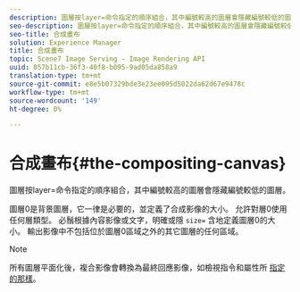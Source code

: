 ```yaml
---
description: 圖層按layer=命令指定的順序組合，其中編號較高的圖層會隱藏編號較低的圖層。
seo-description: 圖層按layer=命令指定的順序組合，其中編號較高的圖層會隱藏編號較低的圖層。
seo-title: 合成畫布
solution: Experience Manager
title: 合成畫布
topic: Scene7 Image Serving - Image Rendering API
uuid: 057b11cb-36f3-40f8-b095-9ad05da858a9
translation-type: tm+mt
source-git-commit: e8e5b07329bde3e23ee095d5022da62d67e9478c
workflow-type: tm+mt
source-wordcount: '149'
ht-degree: 0%

---
```



# 合成畫布{#the-compositing-canvas}

圖層按layer=命令指定的順序組合，其中編號較高的圖層會隱藏編號較低的圖層。

圖層0是背景圖層，它一律是必要的，並定義了合成影像的大小。 允許對層0使用任何層類型。 必鬚根據內容影像或文字，明確或隱 `size=` 含地定義圖層0的大小。 輸出影像中不包括位於圖層0區域之外的其它圖層的任何區域。

>[!NOTE]
>
>所有圖層平面化後，複合影像會轉換為最終回應影像，如檢視指令和屬性所 [指定的那樣](../../../../../../is-api/http-ref/image-serving-api-ref/c-http-protocol-reference/c-syntax-and-features/c-command-overview/r-view-commands-and-attributes.md#reference-8b3d637d080a47a4ba669a7f0de2ba90)。

